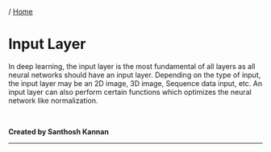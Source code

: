 / [Home](index.md)

# Input Layer

In deep learning, the input layer is the most fundamental of all layers as all neural networks should have an input layer. Depending on the type of input, the input layer may be an 2D image, 3D image, Sequence data input, etc. An input layer can also perform certain functions which optimizes the neural network like normalization.

<br>

**Created by Santhosh Kannan**

---

<br>
